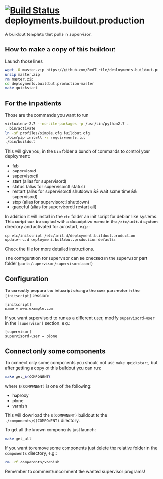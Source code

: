 [![Build Status](https://travis-ci.org/RedTurtle/deployments.buildout.production.png?branch=master)](https://travis-ci.org/RedTurtle/deployments.buildout.production)
deployments.buildout.production
===============================

A buildout template that pulls in supervisor.

How to make a copy of this buildout
-----------------------------------
Launch those lines
```bash
wget -O master.zip https://github.com/RedTurtle/deployments.buildout.production/archive/master.zip
unzip master.zip
rm master.zip
cd deployments.buildout.production-master
make quickstart
```

For the impatients
------------------
Those are the commands you want to run
```bash
virtualenv-2.7 --no-site-packages -p /usr/bin/python2.7 .
. bin/activate
ln -sf profiles/simple.cfg buildout.cfg
./bin/pip install -r requirements.txt
./bin/buildout
```

This will give you, in the `bin` folder a bunch of commands to control your
deployment:
- fab
- supervisord
- supervisorctl
- start (alias for supervisord)
- status (alias for supervisorctl status)
- restart (alias for supervisorctl shutdown && wait some time && supervisord)
- stop (alias for supervisorctl shutdown)
- graceful (alias for supervisorctl restart all)

In addition it will install in the `etc` folder an init script for debian like
systems.
This script can be copied with a descriptive name in the `/etc/init.d` system
directory and activated for autostart, e.g.::
```
cp etc/initscript /etc/init.d/deployment.buildout.production
update-rc.d deployment.buildout.production defaults
```
Check the file for more detailed instructions.

The configuration for supervisor can be checked in the supervisor part
folder (`parts/supervisor/supervisord.conf`)

Configuration
-------------

To correctly prepare the initscript change the `name` parameter
in the `[initscript]` session:
```config
[initscript]
name = www.example.com
```

If you want supervisord to run as a different user,
modify `supervisord-user` in the `[supervisor]` section, e.g.:

```config
[supervisor]
supervisord-user = plone
```

Connect only some components
----------------------------
To connect only some components
you should not use `make quickstart`,
but after getting a copy of this buildout
you can run:

```bash
make get_$(COMPONENT)
```
where `$(COMPONENT)` is one of the following:
 * haproxy
 * plone
 * varnish

This will download the `$(COMPONENT)` buildout
to the `./components/$(COMPONENT)` directory.

To get all the known components just launch:
```bash
make get_all
```

If you want to remove some components
just delete the relative folder
in the `components` directory, e.g::
```bash
rm -rf components/varnish
```

Remember to comment/uncomment the wanted supervisor programs!
